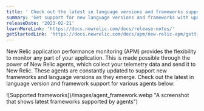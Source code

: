 ```yaml
---
title: ' Check out the latest in language versions and frameworks support'
summary: 'Get support for new language versions and frameworks with updated agents'
releaseDate: '2023-02-21'
learnMoreLink: 'https://docs.newrelic.com/docs/release-notes/'
getStartedLink: 'https://docs.newrelic.com/docs/apm/new-relic-apm/getting-started/introduction-apm/#get-started'
---
```


New Relic application performance monitoring (APM) provides the flexibility to monitor any part of your application. This is made possible through the power of New Relic agents, which collect your telemetry data and send it to New Relic. These agents are constantly updated to support new frameworks and language versions as they emerge. Check out the latest in language version and framework support for various agents below:

![Supported frameworks])/images/agent_framework.webp "A screenshot that shows latest frameworks supported by agents")
